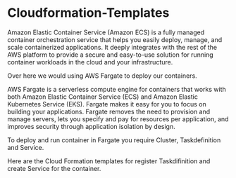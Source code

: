 # Cloudformation-Templates

Amazon Elastic Container Service (Amazon ECS) is a fully managed container orchestration service that helps you easily deploy, manage, and scale containerized applications. It deeply integrates with the rest of the AWS platform to provide a secure and easy-to-use solution for running container workloads in the cloud and your infrastructure.

Over here we would using AWS Fargate to deploy our containers.

AWS Fargate is a serverless compute engine for containers that works with both Amazon Elastic Container Service (ECS) and Amazon Elastic Kubernetes Service (EKS). Fargate makes it easy for you to focus on building your applications. Fargate removes the need to provision and manage servers, lets you specify and pay for resources per application, and improves security through application isolation by design.

To deploy and run container in Fargate you require Cluster, Taskdefinition and Service.

Here are the Cloud Formation templates for register Taskdifinition and create Service for the container.





